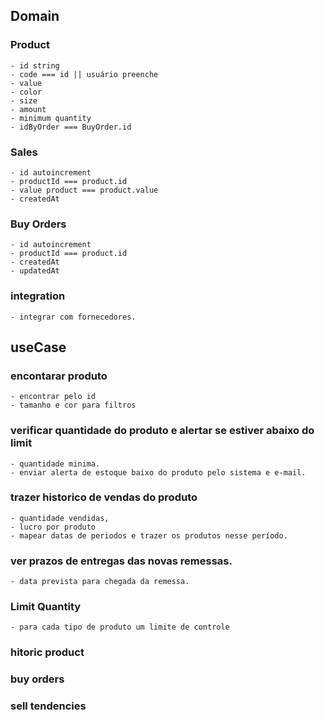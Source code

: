 ## Domain
  ### Product
    - id string
    - code === id || usuário preenche
    - value
    - color
    - size
    - amount
    - minimum quantity
    - idByOrder === BuyOrder.id
  ### Sales
    - id autoincrement
    - productId === product.id
    - value product === product.value
    - createdAt
  ### Buy Orders
    - id autoincrement
    - productId === product.id
    - createdAt
    - updatedAt
  ### integration
    - integrar com fornecedores.

## useCase
  ### encontarar produto
    - encontrar pelo id
    - tamanho e cor para filtros
  ### verificar quantidade do produto e alertar se estiver abaixo do limit
    - quantidade minima.
    - enviar alerta de estoque baixo do produto pelo sistema e e-mail.
  ### trazer historico de vendas do produto
    - quantidade vendidas,
    - lucro por produto
    - mapear datas de periodos e trazer os produtos nesse período.
  ### ver prazos de entregas das novas remessas.
    - data prevista para chegada da remessa.
  ### Limit Quantity
    - para cada tipo de produto um limite de controle
  ### hitoric product
  ### buy orders
  ### sell tendencies
